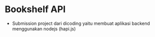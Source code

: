 # Bookshelf API
- Submission project dari dicoding yaitu membuat aplikasi backend menggunakan nodejs (hapi.js)
